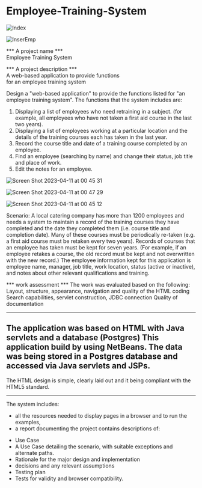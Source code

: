 # Employee-Training-System

![Index](https://user-images.githubusercontent.com/45584320/236481447-4fd10164-9c99-4005-a372-08eb90c97ec1.png)


![InserEmp](https://user-images.githubusercontent.com/45584320/236481335-59fda5f2-41d1-4a2f-8e5c-c75b86400760.png)



*** A project name ***  <br>
Employee Training System

*** A project description ***  <br>
A web-based application to provide functions  
for an employee training system  <br>

Design a "web-based application" to provide the functions listed for "an employee training system".
The functions that the system includes are:
1. Displaying a list of employees who need retraining in a subject. 
(for example, all employees who have not taken a first aid course in the last two years).
2. Displaying a list of employees working at a particular location and the details of the training courses each has taken in the last year.
3. Record the course title and date of a training course completed by an employee.
4. Find an employee (searching by name) and change their status, job title and place of work.
5. Edit the notes for an employee.





![Screen Shot 2023-04-11 at 00 45 31](https://user-images.githubusercontent.com/45584320/236482109-cea490ce-8559-4e3a-89b3-bfb2b7b09452.png)



![Screen Shot 2023-04-11 at 00 47 29](https://user-images.githubusercontent.com/45584320/236480710-19bac995-3926-4715-92fa-9aa5b32de065.png)



![Screen Shot 2023-04-11 at 00 45 12](https://user-images.githubusercontent.com/45584320/236481834-583df405-f83a-4bce-bd27-7dbd4ef52d1f.png)









Scenario:
A local catering company has more than 1200 employees and needs a system to maintain a record of the training courses they have completed and the date they completed them (i.e. course title and completion date). Many of these courses must be periodically re-taken (e.g. a first aid course must be retaken every two years). Records of courses that an employee has taken must be kept for seven years. (For example, if an employee retakes a course, the old record must be kept and not overwritten with the new record.) The employee information kept for this application is employee name, manager, job title, work location, status (active or inactive), and notes about other relevant qualifications and training.

***  work assessment ***
The work was evaluated based on the following:
Layout, structure, appearance, navigation and quality of the HTML coding
 Search capabilities, servlet construction, JDBC connection Quality of documentation 

-----------------------------------


The application was based on  HTML with Java servlets and a database (Postgres)
This application build by using NetBeans.
The data was being stored in a Postgres database and accessed via Java servlets and JSPs. 
-----------------------------------
The HTML design is simple, clearly laid out and it being compliant with the HTML5 standard.


--------------------------------------------------------------------------------


The system includes:
- all the resources needed to display pages in a browser and to run the examples,
- a report documenting the project contains descriptions of:
* Use Case 
* A Use Case detailing the scenario, with suitable exceptions and alternate paths. 
* Rationale for the major design and implementation
 * decisions and any relevant assumptions
* Testing plan 
* Tests for validity and browser compatibility.



